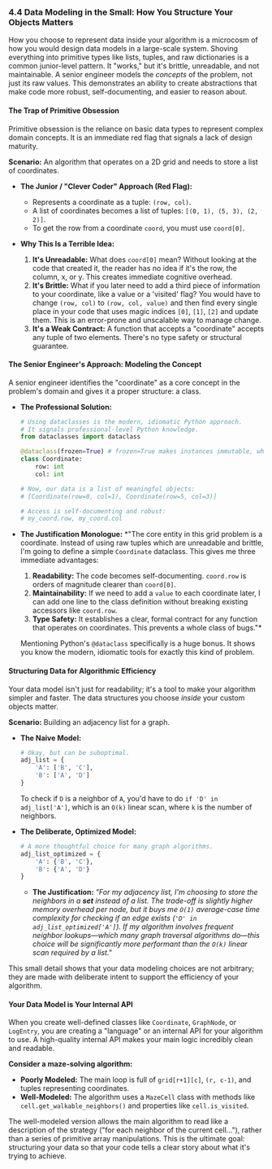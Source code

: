 ### **4.4 Data Modeling in the Small: How You Structure Your Objects Matters**

How you choose to represent data inside your algorithm is a microcosm of how you would design data models in a large-scale system. Shoving everything into primitive types like lists, tuples, and raw dictionaries is a common junior-level pattern. It "works," but it's brittle, unreadable, and not maintainable. A senior engineer models the *concepts* of the problem, not just its raw values. This demonstrates an ability to create abstractions that make code more robust, self-documenting, and easier to reason about.

#### **The Trap of Primitive Obsession**

Primitive obsession is the reliance on basic data types to represent complex domain concepts. It is an immediate red flag that signals a lack of design maturity.

**Scenario:** An algorithm that operates on a 2D grid and needs to store a list of coordinates.

*   **The Junior / "Clever Coder" Approach (Red Flag):**
    *   Represents a coordinate as a tuple: `(row, col)`.
    *   A list of coordinates becomes a list of tuples: `[(0, 1), (5, 3), (2, 2)]`.
    *   To get the row from a coordinate `coord`, you must use `coord[0]`.

*   **Why This Is a Terrible Idea:**
    1.  **It's Unreadable:** What does `coord[0]` mean? Without looking at the code that created it, the reader has no idea if it's the row, the column, x, or y. This creates immediate cognitive overhead.
    2.  **It's Brittle:** What if you later need to add a third piece of information to your coordinate, like a value or a 'visited' flag? You would have to change `(row, col)` to `(row, col, value)` and then find every single place in your code that uses magic indices `[0]`, `[1]`, `[2]` and update them. This is an error-prone and unscalable way to manage change.
    3.  **It's a Weak Contract:** A function that accepts a "coordinate" accepts any tuple of two elements. There's no type safety or structural guarantee.

#### **The Senior Engineer's Approach: Modeling the Concept**

A senior engineer identifies the "coordinate" as a core concept in the problem's domain and gives it a proper structure: a class.

*   **The Professional Solution:**
    ```python
    # Using dataclasses is the modern, idiomatic Python approach.
    # It signals professional-level Python knowledge.
    from dataclasses import dataclass

    @dataclass(frozen=True) # frozen=True makes instances immutable, which is safer for use in sets/dict keys
    class Coordinate:
        row: int
        col: int

    # Now, our data is a list of meaningful objects:
    # [Coordinate(row=0, col=1), Coordinate(row=5, col=3)]

    # Access is self-documenting and robust:
    # my_coord.row, my_coord.col
    ```
*   **The Justification Monologue:**
    *"The core entity in this grid problem is a coordinate. Instead of using raw tuples which are unreadable and brittle, I'm going to define a simple `Coordinate` dataclass. This gives me three immediate advantages:
    1.  **Readability:** The code becomes self-documenting. `coord.row` is orders of magnitude clearer than `coord[0]`.
    2.  **Maintainability:** If we need to add a `value` to each coordinate later, I can add one line to the class definition without breaking existing accessors like `coord.row`.
    3.  **Type Safety:** It establishes a clear, formal contract for any function that operates on coordinates. This prevents a whole class of bugs."*

    Mentioning Python's `@dataclass` specifically is a huge bonus. It shows you know the modern, idiomatic tools for exactly this kind of problem.

#### **Structuring Data for Algorithmic Efficiency**

Your data model isn't just for readability; it's a tool to make your algorithm simpler and faster. The data structures you choose *inside* your custom objects matter.

**Scenario:** Building an adjacency list for a graph.

*   **The Naive Model:**
    ```python
    # Okay, but can be suboptimal.
    adj_list = {
        'A': ['B', 'C'],
        'B': ['A', 'D']
    }
    ```
    To check if `D` is a neighbor of `A`, you'd have to do `if 'D' in adj_list['A']`, which is an `O(k)` linear scan, where `k` is the number of neighbors.

*   **The Deliberate, Optimized Model:**
    ```python
    # A more thoughtful choice for many graph algorithms.
    adj_list_optimized = {
        'A': {'B', 'C'},
        'B': {'A', 'D'}
    }
    ```
    *   **The Justification:** *"For my adjacency list, I'm choosing to store the neighbors in a **set** instead of a list. The trade-off is slightly higher memory overhead per node, but it buys me `O(1)` average-case time complexity for checking if an edge exists (`'D' in adj_list_optimized['A']`). If my algorithm involves frequent neighbor lookups—which many graph traversal algorithms do—this choice will be significantly more performant than the `O(k)` linear scan required by a list."*

This small detail shows that your data modeling choices are not arbitrary; they are made with deliberate intent to support the efficiency of your algorithm.

#### **Your Data Model is Your Internal API**

When you create well-defined classes like `Coordinate`, `GraphNode`, or `LogEntry`, you are creating a "language" or an internal API for your algorithm to use. A high-quality internal API makes your main logic incredibly clean and readable.

**Consider a maze-solving algorithm:**

*   **Poorly Modeled:** The main loop is full of `grid[r+1][c]`, `(r, c-1)`, and tuples representing coordinates.
*   **Well-Modeled:** The algorithm uses a `MazeCell` class with methods like `cell.get_walkable_neighbors()` and properties like `cell.is_visited`.

The well-modeled version allows the main algorithm to read like a description of the strategy ("for each neighbor of the current cell..."), rather than a series of primitive array manipulations. This is the ultimate goal: structuring your data so that your code tells a clear story about what it's trying to achieve.